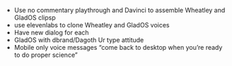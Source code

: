 - Use no commentary playthrough and Davinci to assemble Wheatley and GladOS clipsp
- use elevenlabs to clone Wheatley and GladOS voices
- Have new dialog for each
- GladOS with dbrand/Dagoth Ur type attitude
- Mobile only voice messages “come back to desktop when you’re ready to do proper science”